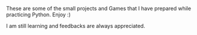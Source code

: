 These are some of the small projects and Games that I have prepared while practicing Python. Enjoy :) 

I am still learning and feedbacks are always appreciated. 
